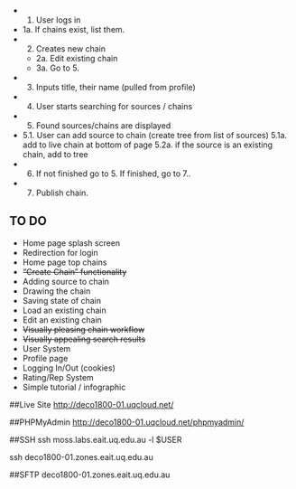 * 1. User logs in
* 1a. If chains exist, list them.
* 2. Creates new chain
	* 2a. Edit existing chain
	* 3a. Go to 5.
* 3. Inputs title, their name (pulled from profile)
* 4. User starts searching for sources / chains
* 5. Found sources/chains are displayed 
* 5.1. User can add source to chain (create tree from list of sources)
	5.1a. add to live chain at bottom of page
	5.2a. if the source is an existing chain, add to tree 
* 6. If not finished go to 5. If finished, go to 7..
* 7. Publish chain.

## TO DO
* Home page splash screen
* Redirection for login
* Home page top chains
* ~~“Create Chain” functionality~~
* Adding source to chain
* Drawing the chain
* Saving state of chain
* Load an existing chain
* Edit an existing chain
* ~~Visually pleasing chain workflow~~
* ~~Visually appealing search results~~
* User System
* Profile page
* Logging In/Out (cookies)
* Rating/Rep System
* Simple tutorial / infographic




##Live Site
http://deco1800-01.uqcloud.net/

##PHPMyAdmin
http://deco1800-01.uqcloud.net/phpmyadmin/

##SSH
ssh moss.labs.eait.uq.edu.au -l $USER

ssh deco1800-01.zones.eait.uq.edu.au

##SFTP
deco1800-01.zones.eait.uq.edu.au
